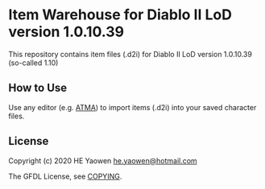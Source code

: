 # Item Warehouse for Diablo II LoD version 1.0.10.39

This repository contains item files (.d2i) for Diablo II LoD version 1.0.10.39
(so-called 1.10)

## How to Use

Use any editor (e.g. [ATMA][1]) to import items (.d2i) into your saved
character files.

## License

Copyright (c) 2020 HE Yaowen <he.yaowen@hotmail.com>

The GFDL License, see [COPYING](./COPYING).

[1]: http://atma.incgamers.com/

